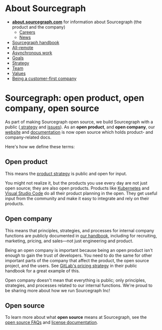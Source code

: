 # About Sourcegraph

- [**about.sourcegraph.com**](https://about.sourcegraph.com) for information about Sourcegraph (the product and the company)
  - [Careers](https://boards.greenhouse.io/sourcegraph91)
  - [News](https://about.sourcegraph.com/news)
- [Sourcegraph handbook](../../index.md)
- [All-remote](../remote/index.md)
- [Asynchronous work](../communication/asynchronous-communication.md)
- [Goals](../../strategy-goals/goals/index.md)
- [Strategy](../../strategy-goals/strategy/index.md)
- [Team](../../team/index.md)
- [Values](../values/index.md)
- [Being a customer-first company](../values/customer-first.md)

# Sourcegraph: open product, open company, open source

As part of making Sourcegraph open source, we build Sourcegraph with a public ([ strategy](../../strategy-goals/strategy/index.md) and [issues](http://github.com/sourcegraph/sourcegraph/issues/)). As an **open product**, and **open company**, our [website](https://github.com/sourcegraph/about) and [documentation](https://github.com/sourcegraph/sourcegraph/tree/master/doc) is now open source which holds product- and company-related docs.

Here's how we define these terms:

## Open product

This means the [product strategy](../../strategy-goals/strategy/index.md) is public and open for input.

You might not realize it, but the products you use every day are not just open source; they are also open products. Products like [Kubernetes](https://github.com/kubernetes/kubernetes/milestones?direction=asc&sort=due_date) and [Visual Studio Code](https://github.com/Microsoft/vscode/wiki/Iteration-Plans) do all their product planning in the open. They get useful input from the community and make it easy to integrate and rely on their products.

## Open company

This means that principles, strategies, and processes for internal company functions are publicly documented in [our handbook](../../index.md), including for recruiting, marketing, pricing, and sales—not just engineering and product.

Being an open company is important because being an open product isn't enough to gain the trust of developers. You need to do the same for other important parts of the company that affect the product, the open source project, and the users. See [GitLab's pricing strategy](https://about.gitlab.com/handbook/product/pricing/) in their public handbook for a great example of this.

Open company doesn't mean that everything is public; only principles, strategies, and processes related to our internal functions. We're proud to be sharing more about how we run Sourcegraph Inc!

## Open source

To learn more about what **open source** means at Sourcegraph, see the [open source FAQs](../community/faq.md) and [license documentation](https://github.com/sourcegraph/sourcegraph#license).
